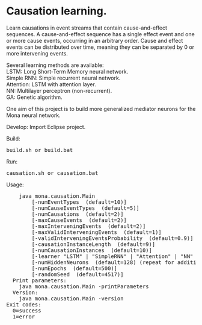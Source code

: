 # Causation learning.

Learn causations in event streams that contain cause-and-effect sequences. A cause-and-effect
sequence has a single effect event and one or more cause events, occurring in an arbitrary order. 
Cause and effect events can be distributed over time, meaning they can 
be separated by 0 or more intervening events.

Several learning methods are available:<br>
LSTM: Long Short-Term Memory neural network.<br>
Simple RNN: Simple recurrent neural network.<br>
Attention: LSTM with attention layer.<br>
NN: Multilayer perceptron (non-recurrent).<br>
GA: Genetic algorithm.<br>

One aim of this project is to build more generalized mediator neurons for the Mona neural network.

Develop: Import Eclipse project.

Build:
<pre>
build.sh or build.bat
</pre>

Run:
<pre>
causation.sh or causation.bat
</pre>


Usage:
<pre>
    java mona.causation.Main
        [-numEventTypes <quantity> (default=10)]
        [-numCauseEventTypes <quantity> (default=5)]
        [-numCausations <quantity> (default=2)]
        [-maxCauseEvents <quantity> (default=2)]
        [-maxInterveningEvents <quantity> (default=2)]
        [-maxValidInterveningEvents <quantity> (default=1)]
        [-validInterveningEventsProbability <quantity> (default=0.9)]
        [-causationInstanceLength <length> (default=9)]
        [-numCausationInstances <quantity> (default=10)]
        [-learner "LSTM" | "SimpleRNN" | "Attention" | "NN" | "GA" (default=LSTM)]
        [-numHiddenNeurons <quantity> (default=128) (repeat for additional layers)]
        [-numEpochs <quantity> (default=500)]
        [-randomSeed <random number seed> (default=4517)]
  Print parameters:
    java mona.causation.Main -printParameters
  Version:
    java mona.causation.Main -version
Exit codes:
  0=success
  1=error
</pre>
